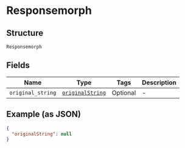 
# Responsemorph

## Structure

`Responsemorph`

## Fields

| Name | Type | Tags | Description |
|  --- | --- | --- | --- |
| `original_string` | [`originalString`](../../doc/models/original-string.md) | Optional | - |

## Example (as JSON)

```json
{
  "originalString": null
}
```

